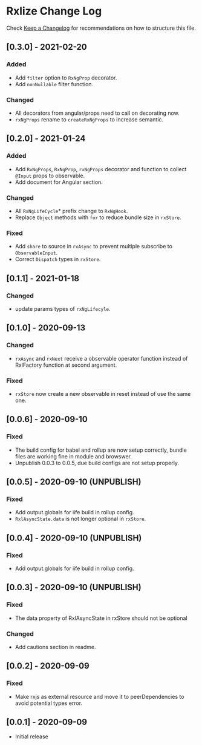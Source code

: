# Rxlize Change Log

Check [Keep a Changelog](http://keepachangelog.com/) for recommendations on how to structure this file.

## [0.3.0] - 2021-02-20

### Added

- Add `filter` option to `RxNgProp` decorator.
- Add `nonNullable` filter function.

### Changed

- All decorators from angular/props need to call on decorating now.
- `rxNgProps` rename to `createRxNgProps` to increase semantic.

## [0.2.0] - 2021-01-24

### Added

- Add `RxNgProps`, `RxNgProp`, `rxNgProps` decorator and function to collect `@Input` props to observable.
- Add document for Angular section.

### Changed

- All `RxNgLifeCycle`\* prefix change to `RxNgHook`.
- Replace `Object` methods with `for` to reduce bundle size in `rxStore`.

### Fixed

- Add `share` to source in `rxAsync` to prevent multiple subscribe to `ObservableInput`.
- Correct `Dispatch` types in `rxStore`.

## [0.1.1] - 2021-01-18

### Changed

- update params types of `rxNgLifecyle`.

## [0.1.0] - 2020-09-13

### Changed

- `rxAsync` and `rxNext` receive a observable operator function instead of RxlFactory function at second argument.

### Fixed

- `rxStore` now create a new observable in reset instead of use the same one.

## [0.0.6] - 2020-09-10

### Fixed

- The build config for babel and rollup are now setup correctly, bundle files are working fine in module and browswer.
- Unpublish 0.0.3 to 0.0.5, due build configs are not setup properly.

## [0.0.5] - 2020-09-10 (UNPUBLISH)

### Fixed

- Add output.globals for iife build in rollup config.
- `RxlAsyncState.data` is not longer optional in `rxStore`.

## [0.0.4] - 2020-09-10 (UNPUBLISH)

### Fixed

- Add output.globals for iife build in rollup config.

## [0.0.3] - 2020-09-10 (UNPUBLISH)

### Fixed

- The data property of RxlAsyncState in rxStore should not be optional

### Changed

- Add cautions section in readme.

## [0.0.2] - 2020-09-09

### Fixed

- Make rxjs as external resource and move it to peerDependencies to avoid potential types error.

## [0.0.1] - 2020-09-09

- Initial release
